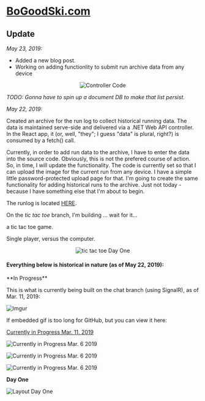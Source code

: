 
# [BoGoodSki.com](http://bogoodski.com "BoGoodSki.com")



<h2>Update</h2>

<p><i>May 23, 2019:</i></p>

<ul>
<li>Added a new blog post.</li>
<li>Working on adding functionlity to submit run archive data from any device</li>
</ul>
<p align="center">
	<img src="http://g.recordit.co/zjzuE2lsyy.gif" alt="Controller Code">
</p>
<p><i>TODO: Gonna have to spin up a document DB to make that list persist.</i></p>


<p><i>May 22, 2019:</i></p>

<p>Created an archive for the run log to collect historical running data.  The data is maintained serve-side and delivered via a .NET Web API controller.  In the React app, it (or, well, "they"; I guess "data" is plural, right?) is consumed by a fetch() call.</p>
<p>Currently, in order to add run data to the archive, I have to enter the data into the source code.  Obviously, this is not the prefered course of action.  So, in time, I will update the functionality.  The code is currently set so that I can upload the image for the current run from any device. I have a simple little password-protected upload page for that.  I'm going to create the same functionality for adding historical runs to the archive.  Just not today - because I have something else that I'm about to begin.</p>
<p>The runlog is located <a href="https://bogoodski2019.azurewebsites.net/runlog" rel="noopener noreferrer" target="_blank">HERE</a>.</p>
<p>On the <i>tic tac toe</i> branch, I'm building ... wait for it...</p>
<p>a tic tac toe game.</p>
<p>Single player, versus the computer.</p>

<p align="center">
	<img src="http://g.recordit.co/9zjPYesMRd.gif" alt="tic tac toe Day One">
</p>






<h4>Everything below is historical in nature (as of May 22, 2019):</h4>
**In Progress** 







This is what is currently being built on the chat branch (using SignalR), as of Mar. 11, 2019:







![Imgur](https://i.imgur.com/0ov78tf.gif)






If embedded gif is too long for GitHub, but you can view it here: 





[Currently in Progress Mar. 11, 2019](https://i.imgur.com/0ov78tf.gif)







![Currently in Progress Mar. 6 2019](https://i.imgur.com/bXdU92y.jpg)



![Currently in Progress Mar. 6 2019](https://i.imgur.com/j1pxvIU.jpg)




![Currently in Progress Mar. 6 2019](https://i.imgur.com/U43fgAK.jpg)






**Day One**

![Layout Day One](https://media.giphy.com/media/1fgkWNXzRELdUOW6oG/giphy.gif "Layout - Day One")
